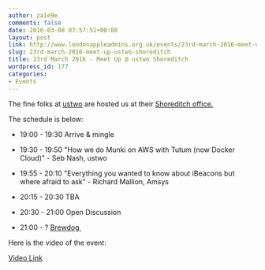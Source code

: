 ```yaml
---
author: za1e9e
comments: false
date: 2016-03-08 07:57:51+00:00
layout: post
link: http://www.londonappleadmins.org.uk/events/23rd-march-2016-meet-up-ustwo-shoreditch/
slug: 23rd-march-2016-meet-up-ustwo-shoreditch
title: 23rd March 2016 - Meet Up @ ustwo Shoreditch
wordpress_id: 177
categories:
- Events
---
```


The fine folks at [ustwo](https://ustwo.com/) are hosted us at their [Shoreditch office.](https://maps.google.com/maps?z=12&t=m&q=loc:51.524064+-0.07706499999994776)

The schedule is below:



	
  * 19:00 - 19:30 Arrive & mingle

	
  * 19:30 - 19:50 "How we do Munki on AWS with Tutum (now Docker Cloud)" - Seb Nash, ustwo

	
  * 19:55 - 20:10 "Everything you wanted to know about iBeacons but where afraid to ask" - Richard Mallion, Amsys

	
  * 20:15 - 20:30 TBA

	
  * 20:30 - 21:00 Open Discussion

	
  * 21:00 - ? [Brewdog ](https://www.brewdog.com/bars/uk/shoreditch)


Here is the video of the event:

[Video Link](https://www.youtube.com/watch?v=iLYkLcLLllE)
